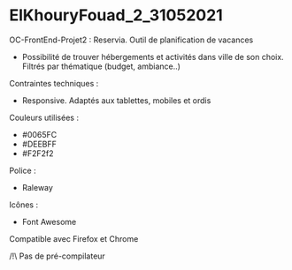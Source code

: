 # ElKhouryFouad_2_31052021
OC-FrontEnd-Projet2 : Reservia. Outil de planification de vacances
  - Possibilité de trouver hébergements et activités dans ville de son choix. Filtrés par thématique (budget, ambiance..)


Contraintes techniques :

 - Responsive. Adaptés aux tablettes, mobiles et ordis


Couleurs utilisées : 
 - #0065FC
 - #DEEBFF 
 - #F2F2f2

Police : 

 - Raleway 
 
Icônes : 

 - Font Awesome


Compatible avec Firefox et Chrome

/!\ Pas de pré-compilateur
